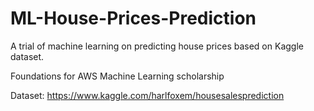 # ML-House-Prices-Prediction
A trial of machine learning on predicting house prices based on Kaggle dataset.

Foundations for AWS Machine Learning scholarship 

Dataset: https://www.kaggle.com/harlfoxem/housesalesprediction
